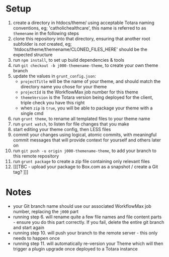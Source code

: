 # Setup
 1. create a directory in htdocs/theme/ using acceptable Totara naming conventions, eg; 'catholichealthcare', this name is referred to as `themename` in the following steps
 2. clone this repository into that directory, ensuring that another root subfolder is *not* created, eg; 'htdocs/theme/themename/CLONED_FILES_HERE' should be the expected structure
 3. run `npm install`, to set up build dependencies & tools
 4. run `git checkout -b j000-themename-theme`, to create your own theme branch 
 5. update the values in `grunt_config.json`:
    - `projectTitle` will be the name of your theme, and should match the directory name you chose for your theme
    - `projectId` is the WorkflowMax job number for this theme
    - `themeVersion` is the Totara version being deployed for the client, triple check you have this right
    - when `zip` is `true`, you will be able to package your theme with a single cmd
 6. run `grunt theme`, to rename all templated files to your theme name
 7. run `grunt watch`, to listen for file changes that you make
 8. start editing your theme config, then LESS files
 9. commit your changes using logical, atomic commits, with meaningful commit messages that will provide context for yourself and others later on
 10. run `git push -u origin j000-themename-theme`, to add your branch to this remote repository
 11. run `grunt package` to create a zip file containing only relevant files
 12. [[[TBC - upload your package to Box.com as a snapshot / create a Git tag? ]]]

# Notes
 - your Git branch name should use our associated WorkflowMax job number, replacing the `j000` part
 - running step 6. will rename quite a few file names and file content parts - ensure you do this part correctly. If you fail, delete the entire git branch and start again
 - running step 10. will push your branch to the remote server - this only needs to happen once
 - running step 11. will automatically re-version your Theme which will then trigger a plugin upgrade once deployed to a Totara instance